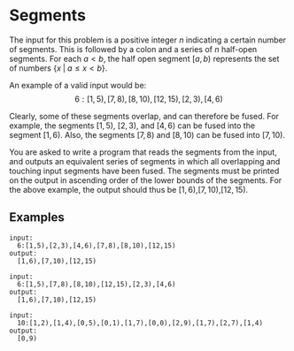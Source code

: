 # Segments

The input for this problem is a positive integer $n$ indicating a certain number of segments. This is followed by a colon and a series of $n$ half-open segments. For each $a < b$, the half open segment $[a, b)$ represents the set of numbers $\lbrace x \; \vert \; a \leq x < b \rbrace$.  

An example of a valid input would be:  
$$6:[1,5),[7,8),[8,10),[12,15),[2,3),[4,6)$$  

Clearly, some of these segments overlap, and can therefore be fused. For example, the segments $[1,5)$, $[2,3)$, and $[4,6)$ can be fused into the segment $[1,6)$. Also, the segments $[7,8)$ and $[8,10)$ can be fused into $[7,10)$.  

You are asked to write a program that reads the segments from the input, and outputs an equivalent series of segments in which all overlapping and touching input segments have been fused. The segments must be printed on the output in ascending order of the lower bounds of the segments. For the above example, the output should thus be $[1,6)$,$[7,10)$,$[12,15)$.  

## Examples

```text
input:
  6:[1,5),[2,3),[4,6),[7,8),[8,10),[12,15)
output:
  [1,6),[7,10),[12,15)

input:
  6:[1,5),[7,8),[8,10),[12,15),[2,3),[4,6)
output:
  [1,6),[7,10),[12,15)

input:
  10:[1,2),[1,4),[0,5),[0,1),[1,7),[0,0),[2,9),[1,7),[2,7),[1,4)
output:
  [0,9)
```
